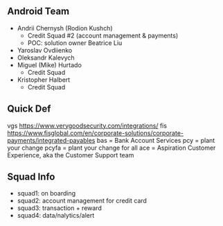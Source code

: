 ## Android Team

- Andrii Chernysh (Rodion Kushch)
  - Credit Squad #2 (account management & payments)
  - POC: solution owner Beatrice Liu
- Yaroslav Ovdiienko
- Oleksandr Kalevych
- Miguel (Mike) Hurtado
  - Credit Squad
- Kristopher Halbert
  - Credit Squad  

## Quick Def
vgs https://www.verygoodsecurity.com/integrations/
fis https://www.fisglobal.com/en/corporate-solutions/corporate-payments/integrated-payables
bas = Bank Account Services
pcy = plant your change
pcyfa = plant your change for all
ace = Aspiration Customer Experience, aka the Customer Support team

## Squad Info
- squad1: on boarding
- squad2: account management for credit card
- squad3: transaction + reward
- squad4: data/nalytics/alert 